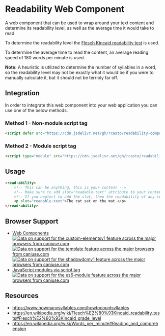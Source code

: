 # Readability Web Component
A web component that can be used to wrap around your text content and determine its readability level, as well as the average time it would take to read.

To determine the readability level the [Flesch Kincaid readability test](https://en.wikipedia.org/wiki/Flesch%E2%80%93Kincaid_readability_tests) is used.

To determine the average time to read the content, an average reading speed of 180 words per minute is used.

**Note:** A heuristic is utilized to determine the number of syllables in a word, so the readability level may not be exactly what it would be if you were to manually calculate it, but it should not be terribly far off.

## Integration
In order to integrate this web component into your web application you can use one of the below methods.

### Method 1 - Non-module script tag
```html
<script defer src="https://cdn.jsdelivr.net/gh/rcasto/readability-component/dist/readability.min.js"></script>
```

### Method 2 - Module script tag
```html
<script type="module" src="https://cdn.jsdelivr.net/gh/rcasto/readability-component/src/readability.mjs"></script>
```

## Usage
```html
<read-ability>
    <!-- This can be anything, this is your content -->
    <!-- Make sure to add slot="readable-text" attribute to your content if you also want it to be rendered -->
    <!-- If you neglect to add the slot, then the readability of any text contained by the component is computed, without displaying it -->
    <p slot="readable-text">The cat sat on the mat.</p>
</read-ability>
```

## Browser Support
- [Web Components](https://caniuse.com/#search=web%20components)  
    <a href="http://caniuse.com/#feat=custom-elementsv1">
		<picture>
			<source type="image/webp" srcset="https://caniuse.bitsofco.de/image/custom-elementsv1.webp">
			<img src="https://caniuse.bitsofco.de/image/custom-elementsv1.png" alt="Data on support for the custom-elementsv1 feature across the major browsers from caniuse.com">
		</picture>
	</a>
    <a href="http://caniuse.com/#feat=template">
		<picture>
			<source type="image/webp" srcset="https://caniuse.bitsofco.de/image/template.webp">
			<img src="https://caniuse.bitsofco.de/image/template.png" alt="Data on support for the template feature across the major browsers from caniuse.com">
		</picture>
	</a>
    <a href="http://caniuse.com/#feat=shadowdomv1">
		<picture>
			<source type="image/webp" srcset="https://caniuse.bitsofco.de/image/shadowdomv1.webp">
			<img src="https://caniuse.bitsofco.de/image/shadowdomv1.png" alt="Data on support for the shadowdomv1 feature across the major browsers from caniuse.com">
		</picture>
	</a>
- [JavaScript modules via script tag](https://caniuse.com/#feat=es6-module)  
    <a href="http://caniuse.com/#feat=es6-module">
        <picture>
            <source type="image/webp" srcset="https://caniuse.bitsofco.de/image/es6-module.webp">
            <img src="https://caniuse.bitsofco.de/image/es6-module.png" alt="Data on support for the es6-module feature across the major browsers from caniuse.com">
        </picture>
    </a>

## Resources
- https://www.howmanysyllables.com/howtocountsyllables
- https://en.wikipedia.org/wiki/Flesch%E2%80%93Kincaid_readability_tests#Flesch%E2%80%93Kincaid_grade_level
- https://en.wikipedia.org/wiki/Words_per_minute#Reading_and_comprehension